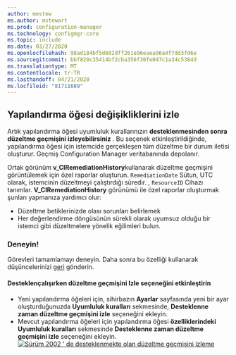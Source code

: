 ```yaml
---
author: mestew
ms.author: mstewart
ms.prod: configuration-manager
ms.technology: configmgr-core
ms.topic: include
ms.date: 03/27/2020
ms.openlocfilehash: 98ad184bf5d602dff261e96eaea96a4f7dd3fd6e
ms.sourcegitcommit: bbf820c35414bf2cba356f30fe047c1a34c5384d
ms.translationtype: MT
ms.contentlocale: tr-TR
ms.lasthandoff: 04/21/2020
ms.locfileid: "81711689"
---
```

## <a name="track-configuration-item-remediations"></a><a name="bkmk_track"></a>Yapılandırma öğesi değişikliklerini izle
<!--42631411-->

Artık yapılandırma öğesi uyumluluk kurallarınızın **desteklenmesinden sonra düzeltme geçmişini izleyebilirsiniz** . Bu seçenek etkinleştirildiğinde, yapılandırma öğesi için istemcide gerçekleşen tüm düzeltme bir durum iletisi oluşturur. Geçmiş Configuration Manager veritabanında depolanır.

Ortak görünüm **v_CIRemediationHistory**kullanarak düzeltme geçmişini görüntülemek için özel raporlar oluşturun. `RemediationDate` Sütun, UTC olarak, istemcinin düzeltmeyi çalıştırdığı süredir. , `ResourceID` Cihazı tanımlar. **V_CIRemediationHistory** görünümü ile özel raporlar oluşturmak şunları yapmanıza yardımcı olur:

- Düzeltme betiklerinizde olası sorunları belirlemek
- Her değerlendirme döngüsünün sürekli olarak uyumsuz olduğu bir istemci gibi düzeltmelere yönelik eğilimleri bulun.

### <a name="try-it-out"></a>Deneyin!

Görevleri tamamlamayı deneyin. Daha sonra bu özelliği kullanarak düşüncelerinizi [geri](../../technical-preview-2003.md#bkmk_feedback) gönderin.

#### <a name="enable-the-track-remediation-history-when-supported-option"></a>Desteklençalışırken düzeltme geçmişini Izle seçeneğini etkinleştirin

- Yeni yapılandırma öğeleri için, sihirbazın **Ayarlar** sayfasında yeni bir ayar oluşturduğunuzda **Uyumluluk kuralları** sekmesinde, **Desteklenne zaman düzeltme geçmişini izle** seçeneğini ekleyin.
- Mevcut yapılandırma öğeleri için yapılandırma öğesi **özelliklerindeki** **Uyumluluk kuralları** sekmesinde **Desteklenne zaman düzeltme geçmişini izle** seçeneğini ekleyin.
[![Sürüm 2002 ' de desteklenmekte olan düzeltme geçmişini izleme](../../media/4261411-remediation-history.png)](../../media/4261411-remediation-history.png#lightbox)
